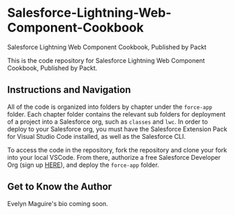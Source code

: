 # Salesforce-Lightning-Web-Component-Cookbook
Salesforce Lightning Web Component Cookbook, Published by Packt

This is the code repository for Salesforce Lightning Web Component Cookbook, Published by Packt.

## Instructions and Navigation
All of the code is organized into folders by chapter under the `force-app` folder. Each chapter folder contains the relevant sub folders for deployment of a project into a Salesforce org, such as `classes` and `lwc`. In order to deploy to your Salesforce org, you must have the Salesforce Extension Pack for Visual Studio Code installed, as well as the Salesforce CLI.

To access the code in the repository, fork the repository and clone your fork into your local VSCode. From there, authorize a free Salesforce Developer Org (sign up [HERE](https://developer.salesforce.com/signup)), and deploy the `force-app` folder.

## Get to Know the Author
Evelyn Maguire's bio coming soon.
